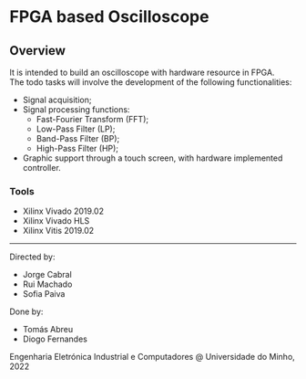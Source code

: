 # FPGA based Oscilloscope

## Overview
It is intended to build an oscilloscope with hardware resource in FPGA. \
The todo tasks will involve the development of the following functionalities:
- Signal acquisition;
- Signal processing functions:
  -  Fast-Fourier Transform (FFT);
  -  Low-Pass Filter (LP);
  -  Band-Pass Filter (BP);
  -  High-Pass Filter (HP);
- Graphic support through a touch screen, with hardware implemented controller.

### Tools
- Xilinx Vivado 2019.02
- Xilinx Vivado HLS
- Xilinx Vitis 2019.02

--------
Directed by:
- Jorge Cabral
- Rui Machado
- Sofia Paiva

Done by:
- Tomás Abreu
- Diogo Fernandes

Engenharia Eletrónica Industrial e Computadores @ Universidade do Minho, 2022
